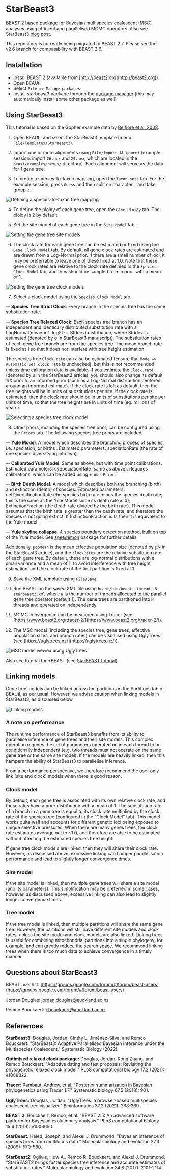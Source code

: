 

# StarBeast3

[BEAST 2](http://beast2.org) based package for Bayesian multispecies coalescent (MSC) analyses using efficient and parallelised MCMC operators. Also see StarBeast3  [blog post](https://www.beast2.org/2022/03/31/starbeast3.html).


This repository is currently being migrated to BEAST 2.7. Please see the v2.6 branch for compatability with BEAST 2.6.


## Installation

* Install BEAST 2 (available from [http://beast2.org](http://beast2.org)).
* Open BEAUti
* Select `File => Manage packages`
* Install starbeast3 package through the [package manager](http://www.beast2.org/managing-packages/) (this may automatically install some other package as well)



## Using StarBeast3


This tutorial is based on the Gopher example data by [Belfiore et al. 2008](https://doi.org/10.1080/10635150802044011).


1. Open BEAUti, and select the StarBeast3 template  (menu `File/Templates/StarBeast3`).

2. Import one or more alignments using `File/Import Alignment` (example session: import `26.nex` and `29.nex`, which are located in the `beast/examples/nexus/` directory). Each alignment will serve as the data for 1 gene tree.

3. To create a species-to-taxon mapping, open the `Taxon sets` tab. For the example session, press `Guess` and then split on character `_` and take group `2`.

![Defining a species-to-taxon tree mapping](tutorial/Fig1.png)

4. To define the ploidy of each gene tree, open the `Gene Ploidy` tab. The ploidy is 2 by default.

5. Set the site model of each gene tree in the `Site Model` tab. 

![Setting the gene tree site models](tutorial/Fig2.png)

6. The clock rate for each gene tree can be estimated or fixed using the `Gene Clock Model` tab. By default, all gene clock rates are estimated and are drawn from a Log-Normal prior. If there are a small number of loci, it may be preferrable to leave one of these fixed at 1.0. Note that these gene clock rates are relative to the clock rate definied in the  `Species Clock Model` tab, and thus should be sampled from a prior with a mean of 1.

![Setting the gene tree clock models](tutorial/Fig2b.png)

7. Select a clock model using the `Species Clock Model` tab. 

--  **Species Tree Strict Clock**: Every branch in the species tree has the same substitution rate. 


--  **Species Tree Relaxed Clock**: Each species tree branch has an independent and identically distributed substitution rate with a LogNormal(mean = 1, logSD = Stddev) distribution, where Stddev is estimated (denoted by &sigma; in StarBeast3 manuscript). The substitution rates of each gene tree branch are from the species tree. The mean branch rate is fixed at 1 so that it does not interfere with tree height estimation.


The species tree `Clock.rate` can also be estimated (Ensure that `Mode => Automatic set clock rate` is unchecked), but this is not recommended unless time calibration data is available. If you estimate the `Clock.rate` (denoted by &mu; in the StarBeast3 article), you should also change its default 1/X prior to an informed prior (such as a Log-Normal distribution centered around an informed estimate). If the clock rate is left as default, then the tree heights will be in units of substitutions per site. If the clock rate is estimated, then the clock rate should be in units of substitutions per site per units of time, so that the tree heights are in units of time (eg. millions of years). 



![Selecting a species tree clock model](tutorial/Fig3.png)

8. Other priors, including the species tree prior, can be configured using the `Priors` tab. The following species tree priors are included:


-- **Yule Model**. A model which describes the branching process of species, i.e.  speciation, or births . Estimated parameters: speciationRate (the rate of one species diversifying into two).


-- **Calibrated Yule Model**. Same as above, but with time point calibrations. Estimated parameters: cySpeciationRate (same as above). Requires calibrations, which can be added using `+ Add Prior`.


-- **Birth Death Model**. A model which describes both the branching (birth) and extinction (death) of species. Estimated parameters: netDiversificationRate (the species birth rate minus the species death rate; this is the same as the Yule Model since its death rate is 0); ExtinctionFraction (the death rate divided by the birth rate). 
This model assumes that the birth rate is greater than the death rate, and therefore the species is not going extinct. If ExtinctionFraction is 0, then it is equivalent to the Yule model.


-- **Yule skyline collapse.** A species boundary detection method, built on top of the Yule model. See [speedemon](https://github.com/rbouckaert/speedemon) package for further details.


Additionally, `popMean` is the mean effective population size (denoted by &mu;N in the StarBeast3 article), and the `clockRates` are the relative subsitution rate of each gene tree. By default, these are log-normal distributions with a small variance and a mean of 1, to avoid interference with tree height estimation, and the clock rate of the first partition is fixed at 1. 

9. Save the XML template using `File/Save`

10. Run BEAST on the saved XML file using
        ```beast/bin/beast -threads N starbeast3.xml```
where `N` is the number of threads allocated to the parallel gene tree operator (default 1). The gene trees are partitioned into `N` threads and operated on independently.

11. MCMC convergence can be measured using Tracer (see [https://www.beast2.org/tracer-2/](https://www.beast2.org/tracer-2/)).


12. The MSC model (including the species tree, gene trees, effective population sizes, and branch rates) can be visualised using UglyTrees (see [https://uglytrees.nz/](https://uglytrees.nz/)).


![MSC model viewed using UglyTrees](tutorial/Fig4.png)


Also see tutorial for *BEAST (see [StarBEAST tutorial](https://taming-the-beast.org/tutorials/StarBeast-Tutorial/)).


## Linking models

Gene tree models can be linked across the partitions in the Partitions tab of BEAUti, as per usual. However, we advise caution when linking models in StarBeast3, as discussed below.

![Linking models](tutorial/Fig5.png)


### A note on performance

The runtime performance of StarBeast3 benefits from its ability to parallelise inference of gene trees and their site models. This complex operation requires the set of parameters operated on in each thread to be conditionally independent (e.g. two threads must not operate on the same gene tree or the same site model). If the models are heavily linked, then this hampers the ability of StarBeast3 to parallelise inference.  

From a performance perspective, we therefore recommend the user only link (site and clock) models when there is good reason.  


### Clock model
By default, each gene tree is associated with its own relative clock rate, and these rates have a prior distribution with a mean of 1. The substitution rate of a branch in a gene tree is equal to its clock rate multiplied by the clock rate of the species tree (configured in the "Clock Model" tab). This model works quite well and accounts for different genetic loci being exposed to unique selective pressures. When there are many genes trees, the clock rate estimates average out to ~1.0, and therefore are able to be estimated without affecting the estimated species tree height. 

If gene tree clock models are linked, then they will share their clock rate. However, as discussed above, excessive linking can hamper parallelisation performance and lead to slightly longer convergence times.

### Site model

If the site model is linked, then multiple gene trees will share a site model (and its parameters). This simplification may be preferred in some cases, however, as discussed above, excessive linking can also lead to slightly longer convergence times.


### Tree model

If the tree model is linked, then multiple partitions will share the same gene tree. However, the partitions will still have different site models and clock rates, unless the site model and clock models are also linked. Linking trees is useful for combining mitochondrial partitions into a single phylogeny, for example, and can greatly reduce the search space. We recommend linking trees when there is too much data to achieve convergence in a timely manner.


## Questions about StarBeast3



BEAST user list: [https://groups.google.com/forum/#!forum/beast-users](https://groups.google.com/forum/#!forum/beast-users)

Jordan Douglas: [jordan.douglas@auckland.ac.nz](jordan.douglas@auckland.ac.nz)

Remco Bouckaert: [r.bouckaert@auckland.ac.nz](r.bouckaert@auckland.ac.nz)



## References

**StarBeast3:** Douglas, Jordan, Cinthy L. Jiménez-Silva, and Remco Bouckaert. "StarBeast3: Adaptive Parallelised Bayesian Inference under the Multispecies Coalescent." Systematic Biology (2022).

**Optimised relaxed clock package:** Douglas, Jordan, Rong Zhang, and Remco Bouckaert. "Adaptive dating and fast proposals: Revisiting the phylogenetic relaxed clock model." PLoS computational biology 17.2 (2021): e1008322.

**Tracer:** Rambaut, Andrew, et al. "Posterior summarization in Bayesian phylogenetics using Tracer 1.7." Systematic biology 67.5 (2018): 901.

**UglyTrees:** Douglas, Jordan. "UglyTrees: a browser-based multispecies coalescent tree visualizer." Bioinformatics 37.2 (2021): 268-269.

**BEAST 2:** Bouckaert, Remco, et al. "BEAST 2.5: An advanced software platform for Bayesian evolutionary analysis." PLoS computational biology 15.4 (2019): e1006650.

**StarBeast:** Heled, Joseph, and Alexei J. Drummond. "Bayesian inference of species trees from multilocus data." Molecular biology and evolution 27.3 (2009): 570-580.

**StarBeast2**: Ogilvie, Huw A., Remco R. Bouckaert, and Alexei J. Drummond. "StarBEAST2 brings faster species tree inference and accurate estimates of substitution rates." Molecular biology and evolution 34.8 (2017): 2101-2114.

